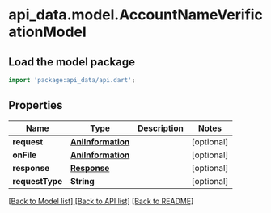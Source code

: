 # api_data.model.AccountNameVerificationModel

## Load the model package
```dart
import 'package:api_data/api.dart';
```

## Properties
Name | Type | Description | Notes
------------ | ------------- | ------------- | -------------
**request** | [**AniInformation**](AniInformation.md) |  | [optional] 
**onFile** | [**AniInformation**](AniInformation.md) |  | [optional] 
**response** | [**Response**](Response.md) |  | [optional] 
**requestType** | **String** |  | [optional] 

[[Back to Model list]](../README.md#documentation-for-models) [[Back to API list]](../README.md#documentation-for-api-endpoints) [[Back to README]](../README.md)


